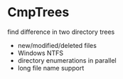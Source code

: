 # CmpTrees
find difference in two directory trees

+ new/modified/deleted files
+ Windows NTFS
+ directory enumerations in parallel
+ long file name support

